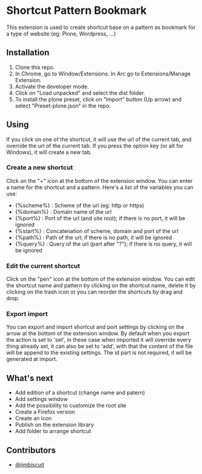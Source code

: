 # Shortcut Pattern Bookmark

This extension is used to create shortcut base on a pattern as bookmark for a type of website (eg: Plone, Wordpress, ...)

## Installation
1. Clone this repo.
1. In Chrome, go to Window/Extensions. In Arc go to Extensions/Manage Extension.
1. Activate the developer mode.
1. Click on "Load unpacked" and select the dist folder.
1. To install the plone preset, click on "Import" button (Up arrow) and select "Preset-plone.json" in the repo.

## Using
If you click on one of the shortcut, it will use the url of the current tab, and override the url of the current tab. 
If you press the option key (or alt for Windows), it will create a new tab.

### Create a new shortcut
Click on the "+" icon at the bottom of the extension window. 
You can enter a name for the shortcut and a pattern.
Here's a list of the variables you can use:

- {%scheme%} : Scheme of the url (eg: http or https)
- {%domain%} : Domain name of the url
- {%port%} : Port of the url (and site root); if there is no port, it will be ignored
- {%start%} : Concatenation of scheme, domain and port of the url
- {%path%} : Path of the url; if there is no path, it will be ignored
- {%query%} : Query of the url (part after "?"); if there is no query, it will be ignored

### Edit the current shortcut
Click on the "pen" icon at the bottom of the extension window. You can edit the shortcut name and pattern by clicking on the shortcut name, delete it by clicking on the trash icon or you can reorder the shortcuts by drag and drop.

### Export import
You can export and import shortcut and port settings by clicking on the arrow at the bottom of the extension window. By default when you export the action is set to 'set', in these case when imported it will override every thing already set, it can also be set to 'add', with that the content of the file will be append to the existing settings. The id part is not required, it will be generated at import.

## What's next
- Add edition of a shortcut (change name and patern)
- Add settings window
- Add the possibility to customize the root site
- Create a Firefox version
- Create an icon
- Publish on the extension library
- Add folder to arrange shortcut

## Contributors
- [@jimbiscuit](https://github.com/jimbiscuit) 
